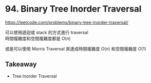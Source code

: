 # 94. Binary Tree Inorder Traversal

<https://leetcode.com/problems/binary-tree-inorder-traversal/>

可以使用遞迴或 stack 的方式進行 traversal  
時間複雜度和空間複雜度都是 $O(n)$

或是可以使用 Morris Traversal 來達成時間複雜度 $O(n)$ 和空間複雜度 $O(1)$

## Takeaway

- Tree Inorder Traversal
